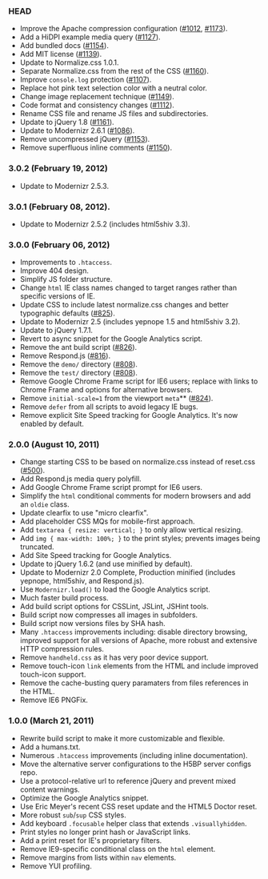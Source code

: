 ### HEAD

* Improve the Apache compression configuration ([#1012](https://github.com/h5bp/html5-boilerplate/1012), [#1173](https://github.com/h5bp/html5-boilerplate/1173)).
* Add a HiDPI example media query ([#1127](https://github.com/h5bp/html5-boilerplate/1127)).
* Add bundled docs ([#1154](https://github.com/h5bp/html5-boilerplate/1154)).
* Add MIT license ([#1139](https://github.com/h5bp/html5-boilerplate/1139)).
* Update to Normalize.css 1.0.1.
* Separate Normalize.css from the rest of the CSS ([#1160](https://github.com/h5bp/html5-boilerplate/1160)).
* Improve `console.log` protection ([#1107](https://github.com/h5bp/html5-boilerplate/1107)).
* Replace hot pink text selection color with a neutral color.
* Change image replacement technique ([#1149](https://github.com/h5bp/html5-boilerplate/1149)).
* Code format and consistency changes ([#1112](https://github.com/h5bp/html5-boilerplate/1112)).
* Rename CSS file and rename JS files and subdirectories.
* Update to jQuery 1.8 ([#1161](https://github.com/h5bp/html5-boilerplate/1161)).
* Update to Modernizr 2.6.1 ([#1086](https://github.com/h5bp/html5-boilerplate/1086)).
* Remove uncompressed jQuery ([#1153](https://github.com/h5bp/html5-boilerplate/1153)).
* Remove superfluous inline comments ([#1150](https://github.com/h5bp/html5-boilerplate/1150)).

### 3.0.2 (February 19, 2012)

* Update to Modernizr 2.5.3.

### 3.0.1 (February 08, 2012).

* Update to Modernizr 2.5.2 (includes html5shiv 3.3).

### 3.0.0 (February 06, 2012)

* Improvements to `.htaccess`.
* Improve 404 design.
* Simplify JS folder structure.
* Change `html` IE class names changed to target ranges rather than specific versions of IE.
* Update CSS to include latest normalize.css changes and better typographic defaults ([#825](https://github.com/h5bp/html5-boilerplate/825)).
* Update to Modernizr 2.5 (includes yepnope 1.5 and html5shiv 3.2).
* Update to jQuery 1.7.1.
* Revert to async snippet for the Google Analytics script.
* Remove the ant build script ([#826](https://github.com/h5bp/html5-boilerplate/826)).
* Remove Respond.js ([#816](https://github.com/h5bp/html5-boilerplate/816)).
* Remove the `demo/` directory ([#808](https://github.com/h5bp/html5-boilerplate/808)).
* Remove the `test/` directory ([#808](https://github.com/h5bp/html5-boilerplate/808)).
* Remove Google Chrome Frame script for IE6 users; replace with links to Chrome Frame and options for alternative browsers.
* Remove `initial-scale=1` from the viewport `meta`** ([#824](https://github.com/h5bp/html5-boilerplate/824)).
* Remove `defer` from all scripts to avoid legacy IE bugs.
* Remove explicit Site Speed tracking for Google Analytics. It's now enabled by default.

### 2.0.0 (August 10, 2011)

* Change starting CSS to be based on normalize.css instead of reset.css ([#500](https://github.com/h5bp/html5-boilerplate/500)).
* Add Respond.js media query polyfill.
* Add Google Chrome Frame script prompt for IE6 users.
* Simplify the `html` conditional comments for modern browsers and add an `oldie` class.
* Update clearfix to use "micro clearfix".
* Add placeholder CSS MQs for mobile-first approach.
* Add `textarea { resize: vertical; }` to only allow vertical resizing.
* Add `img { max-width: 100%; }` to the print styles; prevents images being truncated.
* Add Site Speed tracking for Google Analytics.
* Update to jQuery 1.6.2 (and use minified by default).
* Update to Modernizr 2.0 Complete, Production minified (includes yepnope, html5shiv, and Respond.js).
* Use `Modernizr.load()` to load the Google Analytics script.
* Much faster build process.
* Add build script options for CSSLint, JSLint, JSHint tools.
* Build script now compresses all images in subfolders.
* Build script now versions files by SHA hash.
* Many `.htaccess` improvements including: disable directory browsing, improved support for all versions of Apache, more robust and extensive HTTP compression rules.
* Remove `handheld.css` as it has very poor device support.
* Remove touch-icon `link` elements from the HTML and include improved touch-icon support.
* Remove the cache-busting query paramaters from files references in the HTML.
* Remove IE6 PNGFix.

### 1.0.0 (March 21, 2011)

* Rewrite build script to make it more customizable and flexible.
* Add a humans.txt.
* Numerous `.htaccess` improvements (including inline documentation).
* Move the alternative server configurations to the H5BP server configs repo.
* Use a protocol-relative url to reference jQuery and prevent mixed content warnings.
* Optimize the Google Analytics snippet.
* Use Eric Meyer's recent CSS reset update and the HTML5 Doctor reset.
* More robust `sub`/`sup` CSS styles.
* Add keyboard `.focusable` helper class that extends `.visuallyhidden`.
* Print styles no longer print hash or JavaScript links.
* Add a print reset for IE's proprietary filters.
* Remove IE9-specific conditional class on the `html` element.
* Remove margins from lists within `nav` elements.
* Remove YUI profiling.
